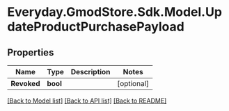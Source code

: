 # Everyday.GmodStore.Sdk.Model.UpdateProductPurchasePayload

## Properties

Name | Type | Description | Notes
------------ | ------------- | ------------- | -------------
**Revoked** | **bool** |  | [optional] 

[[Back to Model list]](../README.md#documentation-for-models) [[Back to API list]](../README.md#documentation-for-api-endpoints) [[Back to README]](../README.md)


